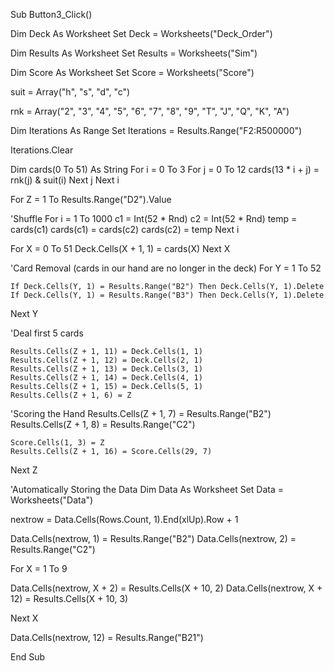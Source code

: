 Sub Button3_Click()

Dim Deck As Worksheet
Set Deck = Worksheets("Deck_Order")

Dim Results As Worksheet
Set Results = Worksheets("Sim")

Dim Score As Worksheet
Set Score = Worksheets("Score")


suit = Array("h", "s", "d", "c")

rnk = Array("2", "3", "4", "5", "6", "7", "8", "9", "T", "J", "Q", "K", "A")

Dim Iterations As Range
Set Iterations = Results.Range("F2:R500000")

   
Iterations.Clear


Dim cards(0 To 51) As String
For i = 0 To 3
For j = 0 To 12
cards(13 * i + j) = rnk(j) & suit(i)
Next j
Next i

For Z = 1 To Results.Range("D2").Value

'Shuffle
For i = 1 To 1000
c1 = Int(52 * Rnd)
c2 = Int(52 * Rnd)
temp = cards(c1)
cards(c1) = cards(c2)
cards(c2) = temp
Next i

For X = 0 To 51
    Deck.Cells(X + 1, 1) = cards(X)
Next X

'Card Removal (cards in our hand are no longer in the deck)
For Y = 1 To 52

    If Deck.Cells(Y, 1) = Results.Range("B2") Then Deck.Cells(Y, 1).Delete
    If Deck.Cells(Y, 1) = Results.Range("B3") Then Deck.Cells(Y, 1).Delete
    
Next Y

'Deal first 5 cards

    Results.Cells(Z + 1, 11) = Deck.Cells(1, 1)
    Results.Cells(Z + 1, 12) = Deck.Cells(2, 1)
    Results.Cells(Z + 1, 13) = Deck.Cells(3, 1)
    Results.Cells(Z + 1, 14) = Deck.Cells(4, 1)
    Results.Cells(Z + 1, 15) = Deck.Cells(5, 1)
    Results.Cells(Z + 1, 6) = Z
    
'Scoring the Hand
    Results.Cells(Z + 1, 7) = Results.Range("B2")
    Results.Cells(Z + 1, 8) = Results.Range("C2")
    
    
    Score.Cells(1, 3) = Z
    Results.Cells(Z + 1, 16) = Score.Cells(29, 7)
    
    
Next Z


'Automatically Storing the Data
Dim Data As Worksheet
Set Data = Worksheets("Data")


nextrow = Data.Cells(Rows.Count, 1).End(xlUp).Row + 1


Data.Cells(nextrow, 1) = Results.Range("B2")
Data.Cells(nextrow, 2) = Results.Range("C2")

For X = 1 To 9

Data.Cells(nextrow, X + 2) = Results.Cells(X + 10, 2)
Data.Cells(nextrow, X + 12) = Results.Cells(X + 10, 3)

Next X

Data.Cells(nextrow, 12) = Results.Range("B21")


End Sub

